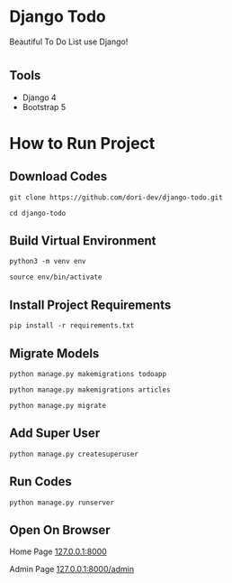 # Django Todo
Beautiful To Do List use Django!

#
## Tools
- Django 4
- Bootstrap 5

#
# How to Run Project

## Download Codes
```
git clone https://github.com/dori-dev/django-todo.git
```
```
cd django-todo
```

## Build Virtual Environment
```
python3 -m venv env
```
```
source env/bin/activate
```

## Install Project Requirements
```
pip install -r requirements.txt
```

## Migrate Models
```
python manage.py makemigrations todoapp
```
```
python manage.py makemigrations articles
```
```
python manage.py migrate
```

## Add Super User
```
python manage.py createsuperuser
```

## Run Codes
```
python manage.py runserver
```

## Open On Browser
Home Page
[127.0.0.1:8000](http://127.0.0.1:8000/)

Admin Page
[127.0.0.1:8000/admin](http://127.0.0.1:8000/admin)

